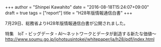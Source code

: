 +++
author = "Shinpei Kawahito"
date = "2016-08-18T15:24:07+09:00"
draft = true
tags = ["report"]
title = "H28年版情報通信白書"
+++

7月29日、総務省よりH28年版情報通信白書が公開されました。

特集　IoT・ビッグデータ・AI～ネットワークとデータが創造する新たな価値～  
http://www.soumu.go.jp/johotsusintokei/whitepaper/ja/h28/pdf/index.html
